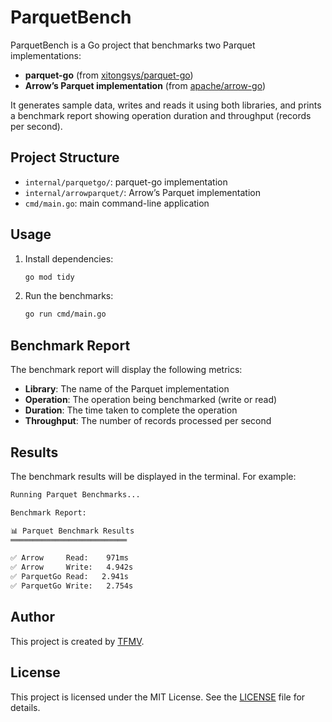# ParquetBench

ParquetBench is a Go project that benchmarks two Parquet implementations:

- **parquet-go** (from [xitongsys/parquet-go](https://github.com/xitongsys/parquet-go))
- **Arrow’s Parquet implementation** (from [apache/arrow-go](https://github.com/apache/arrow-go))

It generates sample data, writes and reads it using both libraries, and prints a benchmark report showing operation duration and throughput (records per second).

## Project Structure

- `internal/parquetgo/`: parquet-go implementation
- `internal/arrowparquet/`: Arrow’s Parquet implementation
- `cmd/main.go`: main command-line application

## Usage

1. Install dependencies:

   ```bash
   go mod tidy
   ```

2. Run the benchmarks:

   ```bash
   go run cmd/main.go
   ```

## Benchmark Report

The benchmark report will display the following metrics:

- **Library**: The name of the Parquet implementation
- **Operation**: The operation being benchmarked (write or read)
- **Duration**: The time taken to complete the operation
- **Throughput**: The number of records processed per second

## Results

The benchmark results will be displayed in the terminal. For example:

```bash
Running Parquet Benchmarks...

Benchmark Report:

📊 Parquet Benchmark Results
══════════════════════════

✅ Arrow     Read:    971ms
✅ Arrow     Write:   4.942s
✅ ParquetGo Read:   2.941s
✅ ParquetGo Write:   2.754s
```

## Author

This project is created by [TFMV](https://github.com/TFMV).

## License

This project is licensed under the MIT License. See the [LICENSE](LICENSE) file for details.
